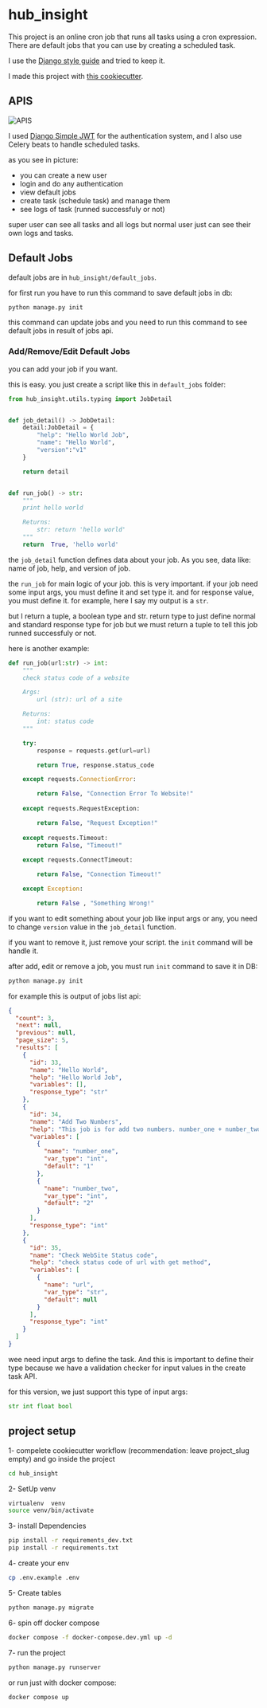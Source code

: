 # hub_insight

This project is an online cron job that runs all tasks using a cron expression. There are default jobs that you can use by creating a scheduled task.

I use the [Django style guide](https://github.com/HackSoftware/Django-Styleguide) and tried to keep it.


I made this project with [this cookiecutter](https://github.com/amirbahador-hub/django_style_guide).

## APIS

![APIS](./images/apis.png)

I used [Django Simple JWT](https://github.com/jazzband/djangorestframework-simplejwt) for the authentication system, and I also use Celery beats to handle scheduled tasks.

as you see in picture:

 - you can create a new user
 - login and do any authentication
 - view default jobs
 - create task (schedule task) and manage them
 - see logs of task (runned successfuly or not)

super user can see all tasks and all logs but normal user just can see their own logs and tasks.

## Default Jobs

default jobs are in ```hub_insight/default_jobs```.

for first run you have to run this command to save default jobs in db:
```python
python manage.py init
```

this command can update jobs and you need to run this command to see default jobs in result of jobs api.

### Add/Remove/Edit Default Jobs

you can add your job if you want.

this is easy. you just create a script like this in `default_jobs` folder:

```python
from hub_insight.utils.typing import JobDetail


def job_detail() -> JobDetail:
    detail:JobDetail = {
        "help": "Hello World Job",
        "name": "Hello World",
        "version":"v1"
    }

    return detail


def run_job() -> str:
    """
    print hello world

    Returns:
        str: return 'hello world'
    """
    return  True, 'hello world'


```

the `job_detail` function defines data about your job. As you see, data like: name of job, help, and version of job.

the `run_job` for main logic of your job. this is very important. if your job need some input args, you must define it and set type it. and for response value, you must define it. for example, here I say my output is a `str`.

but I return a tuple, a boolean type and str. return type to just define normal and standard response type for job but we must return a tuple to tell this job runned successfuly or not.

here is another example:

```python
def run_job(url:str) -> int:
    """
    check status code of a website

    Args:
        url (str): url of a site

    Returns:
        int: status code
    """

    try:
        response = requests.get(url=url)

        return True, response.status_code

    except requests.ConnectionError:

        return False, "Connection Error To Website!"
    
    except requests.RequestException:

        return False, "Request Exception!"
    
    except requests.Timeout:
        return False, "Timeout!"
    
    except requests.ConnectTimeout:

        return False, "Connection Timeout!"

    except Exception:

        return False , "Something Wrong!"

```

if you want to edit something about your job like input args or any, you need to change `version` value in the 
`job_detail` function. 

if you want to remove it, just remove your script. the `init` command will be handle it.

after add, edit or remove a job, you must run `init` command to save it in DB:
```bash
python manage.py init
```

for example this is output of jobs list api:
```JSON
{
  "count": 3,
  "next": null,
  "previous": null,
  "page_size": 5,
  "results": [
    {
      "id": 33,
      "name": "Hello World",
      "help": "Hello World Job",
      "variables": [],
      "response_type": "str"
    },
    {
      "id": 34,
      "name": "Add Two Numbers",
      "help": "This job is for add two numbers. number_one + number_two",
      "variables": [
        {
          "name": "number_one",
          "var_type": "int",
          "default": "1"
        },
        {
          "name": "number_two",
          "var_type": "int",
          "default": "2"
        }
      ],
      "response_type": "int"
    },
    {
      "id": 35,
      "name": "Check WebSite Status code",
      "help": "check status code of url with get method",
      "variables": [
        {
          "name": "url",
          "var_type": "str",
          "default": null
        }
      ],
      "response_type": "int"
    }
  ]
}
```

wee need input args to define the task. And this is important to define their type because we have a validation checker for input values in the create task API.

for this version, we just support this type of input args:
```python
str int float bool
```

## project setup

1- compelete cookiecutter workflow (recommendation: leave project_slug empty) and go inside the project
```bash
cd hub_insight
```

2- SetUp venv
```bash
virtualenv  venv
source venv/bin/activate
```

3- install Dependencies
```bash
pip install -r requirements_dev.txt
pip install -r requirements.txt
```

4- create your env
```bash
cp .env.example .env
```

5- Create tables
```bash
python manage.py migrate
```

6- spin off docker compose
```bash
docker compose -f docker-compose.dev.yml up -d
```

7- run the project
```bash
python manage.py runserver
```

or run just with docker compose:

```bash
docker compose up
```
